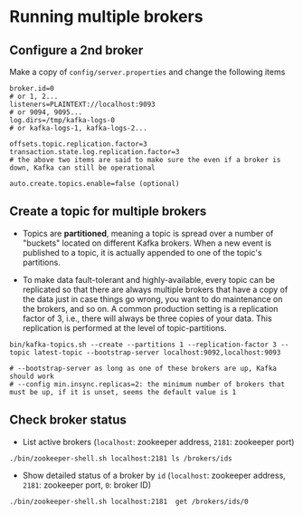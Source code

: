 # Running multiple brokers

## Configure a 2nd broker

Make a copy of `config/server.properties` and change the following items
```
broker.id=0
# or 1, 2...
listeners=PLAINTEXT://localhost:9093
# or 9094, 9095...
log.dirs=/tmp/kafka-logs-0
# or kafka-logs-1, kafka-logs-2...

offsets.topic.replication.factor=3
transaction.state.log.replication.factor=3
# the above two items are said to make sure the even if a broker is down, Kafka can still be operational

auto.create.topics.enable=false (optional)
```

## Create a topic for multiple brokers

* Topics are **partitioned**, meaning a topic is spread over a number of "buckets" located on different Kafka brokers. 
When a new event is published to a topic, it is actually appended to one of the topic's partitions. 

* To make data fault-tolerant and highly-available, every topic can be replicated so that there are always multiple brokers
that have a copy of the data just in case things go wrong, you want to do maintenance on the brokers, and so on. A common production
setting is a replication factor of 3, i.e., there will always be three copies of your data. This replication is performed at the level of topic-partitions. 

```
bin/kafka-topics.sh --create --partitions 1 --replication-factor 3 --topic latest-topic --bootstrap-server localhost:9092,localhost:9093

# --bootstrap-server as long as one of these brokers are up, Kafka should work
# --config min.insync.replicas=2: the minimum number of brokers that must be up, if it is unset, seems the default value is 1
```


## Check broker status

* List active brokers (`localhost`: zookeeper address, `2181`: zookeeper port)
```
./bin/zookeeper-shell.sh localhost:2181 ls /brokers/ids
```

* Show detailed status of a broker by `id` (`localhost`: zookeeper address, `2181`: zookeeper port, `0`: broker ID)

```
./bin/zookeeper-shell.sh localhost:2181  get /brokers/ids/0
```

